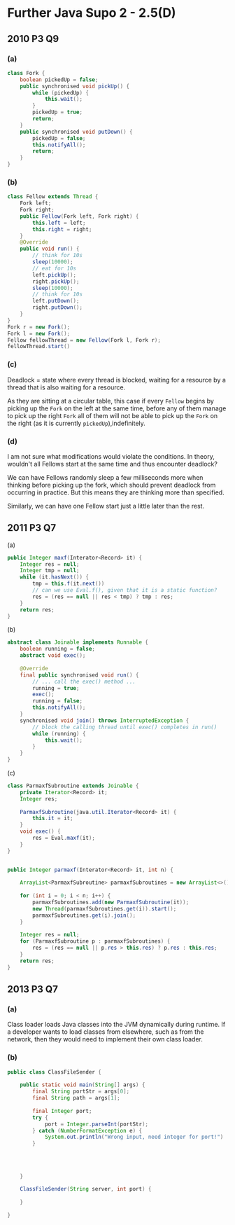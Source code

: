
# Further Java Supo 2 - 2.5(D)

## 2010 P3 Q9

### (a)

```java
class Fork {
    boolean pickedUp = false;
    public synchronised void pickUp() {
        while (pickedUp) {
            this.wait();
        }
        pickedUp = true;
        return;
    }
    public synchronised void putDown() {
        pickedUp = false;
        this.notifyAll();
        return;
    }
}
```

### (b)

```java
class Fellow extends Thread {
    Fork left;
    Fork right;
    public Fellow(Fork left, Fork right) {
        this.left = left;
        this.right = right;
    }
    @Override
    public void run() {
        // think for 10s
        sleep(10000);
        // eat for 10s
        left.pickUp();
        right.pickUp();
        sleep(10000);
        // think for 10s
        left.putDown();
        right.putDown();
    }
}
Fork r = new Fork();
Fork l = new Fork();
Fellow fellowThread = new Fellow(Fork l, Fork r);
fellowThread.start()
```

### (c)

Deadlock = state where every thread is blocked, waiting for a resource by a thread that is also waiting for a resource.

As they are sitting at a circular table, this case if every `Fellow` begins by picking up the `Fork` on the left at the same time, before any of them manage to pick up the right `Fork` all of them will not be able to pick up the `Fork` on the right (as it is currently `pickedUp`),indefinitely.

### (d)

I am not sure what modifications would violate the conditions. In theory, wouldn't all Fellows start at the same time and thus encounter deadlock?

We can have Fellows randomly sleep a few milliseconds more when thinking before picking up the fork, which should prevent deadlock from occurring in practice. But this means they are thinking more than specified.

Similarly, we can have one Fellow start just a little later than the rest.

## 2011 P3 Q7

(a)

```java
public Integer maxf(Interator<Record> it) {
    Integer res = null;
    Integer tmp = null;
    while (it.hasNext()) {
        tmp = this.f(it.next())
        // can we use Eval.f(), given that it is a static function?
        res = (res == null || res < tmp) ? tmp : res;
    }
    return res;
}
```

(b)

```java
abstract class Joinable implements Runnable {
    boolean running = false;
    abstract void exec();
    
    @Override
    final public synchronised void run() {
        // ... call the exec() method ...
        running = true;
        exec();
        running = false;
        this.notifyAll();
    }
    synchronised void join() throws InterruptedException {
        // block the calling thread until exec() completes in run()
        while (running) {
            this.wait();
        }
    }
}
```

(c)

```java
class ParmaxfSubroutine extends Joinable {
    private Iterator<Record> it;
    Integer res;
    
    ParmaxfSubroutine(java.util.Iterator<Record> it) {
        this.it = it;
    }
    void exec() {
        res = Eval.maxf(it);
    }
}


public Integer parmaxf(Interator<Record> it, int n) {
    
    ArrayList<ParmaxfSubroutine> parmaxfSubroutines = new ArrayList<>();
    
    for (int i = 0; i < n; i++) {
        parmaxfSubroutines.add(new ParmaxfSubroutine(it));
        new Thread(parmaxfSubroutines.get(i)).start();
        parmaxfSubroutines.get(i).join();
    }
    
    Integer res = null;
    for (ParmaxfSubroutine p : parmaxfSubroutines) {
        res = (res == null || p.res > this.res) ? p.res : this.res;
    }
    return res;
}
```

## 2013 P3 Q7

### (a)

Class loader loads Java classes into the JVM dynamically during runtime. If a developer wants to load classes from elsewhere, such as from the network, then they would need to implement their own class loader.

### (b)

```java
public class ClassFileSender {
    
    public static void main(String[] args) {
        final String portStr = args[0];
        final String path = args[1];
        
        final Integer port;
        try {
            port = Integer.parseInt(portStr);
        } catch (NumberFormatException e) {
            System.out.println("Wrong input, need integer for port!")
        }
        
        
        
        
    }
    
    ClassFileSender(String server, int port) {
        
    }
    
}


```
